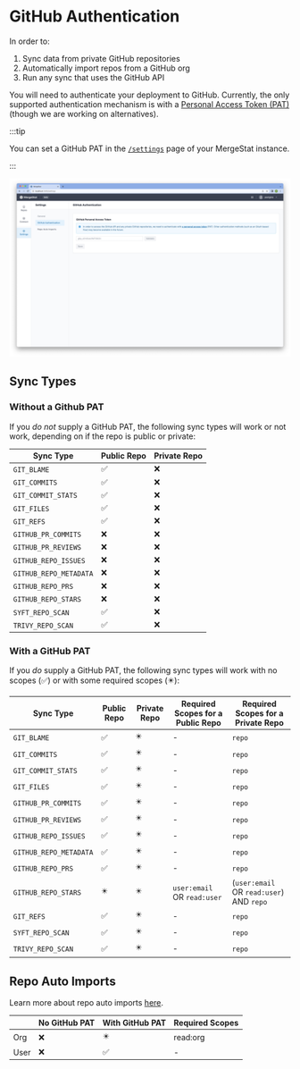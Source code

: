 # GitHub Authentication

In order to:

1. Sync data from private GitHub repositories
2. Automatically import repos from a GitHub org
3. Run any sync that uses the GitHub API

You will need to authenticate your deployment to GitHub.
Currently, the only supported authentication mechanism is with a [Personal Access Token (PAT)](https://docs.github.com/en/authentication/keeping-your-account-and-data-secure/creating-a-personal-access-token) (though we are working on alternatives).

:::tip

You can set a GitHub PAT in the [`/settings`](http://localhost:3300/settings) page of your MergeStat instance.

:::

![Set a GitHub PAT in the management UI (screenshot)](setting-github-pat.jpg)

## Sync Types

### Without a Github PAT

If you *do not* supply a GitHub PAT, the following sync types will work or not work, depending on if the repo is public or private:

|Sync Type           |Public Repo|Private Repo|
|--------------------|-----------|------------|
|`GIT_BLAME`           |✅          |❌           |
|`GIT_COMMITS`         |✅          |❌           |
|`GIT_COMMIT_STATS`    |✅          |❌           |
|`GIT_FILES`           |✅          |❌           |
|`GIT_REFS`            |✅          |❌           |
|`GITHUB_PR_COMMITS`   |❌          |❌           |
|`GITHUB_PR_REVIEWS`   |❌          |❌           |
|`GITHUB_REPO_ISSUES`  |❌          |❌           |
|`GITHUB_REPO_METADATA`|❌          |❌           |
|`GITHUB_REPO_PRS`     |❌          |❌           |
|`GITHUB_REPO_STARS`   |❌          |❌           |
|`SYFT_REPO_SCAN`      |✅          |❌           |
|`TRIVY_REPO_SCAN`     |✅          |❌           |

### With a GitHub PAT

If you *do* supply a GitHub PAT, the following sync types will work with no scopes (✅) or with some required scopes (✴️):

|Sync Type           |Public Repo|Private Repo|Required Scopes for a Public Repo |Required Scopes for a Private Repo |
|--------------------|-----------|------------|-----------------------|----------------------------------|
|`GIT_BLAME`           |✅          |✴️          |-                      |`repo`                              |
|`GIT_COMMITS`         |✅          |✴️          |-                      |`repo`                              |
|`GIT_COMMIT_STATS`    |✅          |✴️          |-                      |`repo`                              |
|`GIT_FILES`           |✅          |✴️          |-                      |`repo`                              |
|`GITHUB_PR_COMMITS`   |✅          |✴️          |-                      |`repo`                              |
|`GITHUB_PR_REVIEWS`   |✅          |✴️          |-                      |`repo`                              |
|`GITHUB_REPO_ISSUES`  |✅          |✴️          |-                      |`repo`                              |
|`GITHUB_REPO_METADATA`|✅          |✴️          |-                      |`repo`                              |
|`GITHUB_REPO_PRS`     |✅          |✴️          |-                      |`repo`                              |
|`GITHUB_REPO_STARS`   |✴️         |✴️          |`user:email` OR `read:user`|(`user:email` OR `read:user`) AND `repo`|
|`GIT_REFS`            |✅          |✴️          |-                      |`repo`                              |
|`SYFT_REPO_SCAN`      |✅          |✴️          |-                      |`repo`                              |
|`TRIVY_REPO_SCAN`     |✅          |✴️          |-                      |`repo`                              |


## Repo Auto Imports

Learn more about repo auto imports [here](repo-auto-imports).

|                    |No GitHub PAT|With GitHub PAT|Required Scopes        |
|--------------------|-------------|---------------|-----------------------|
|Org                 |❌            |✴️             |read:org               |
|User                |❌            |✅              |-                      |
